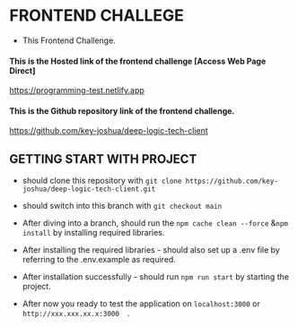 # FRONTEND CHALLEGE

- This Frontend Challenge.

#### This is the Hosted link of the frontend challenge [Access Web Page Direct]

https://programming-test.netlify.app

#### This is the Github repository link of the frontend challenge.

https://github.com/key-joshua/deep-logic-tech-client


## GETTING START WITH PROJECT

- should clone this repository with ```git clone https://github.com/key-joshua/deep-logic-tech-client.git```
- should switch into this branch with ```git checkout main```

- After diving into a branch, should run the ```npm cache clean --force``` &```npm install``` by installing required libraries.
- After installing the required libraries - should also set up a .env file by referring to the .env.example as required.

- After installation successfully - should run ```npm run start``` by starting the project.
- After now you ready to test the application on ```localhost:3000``` or ```http://xxx.xxx.xx.x:3000  ```.
